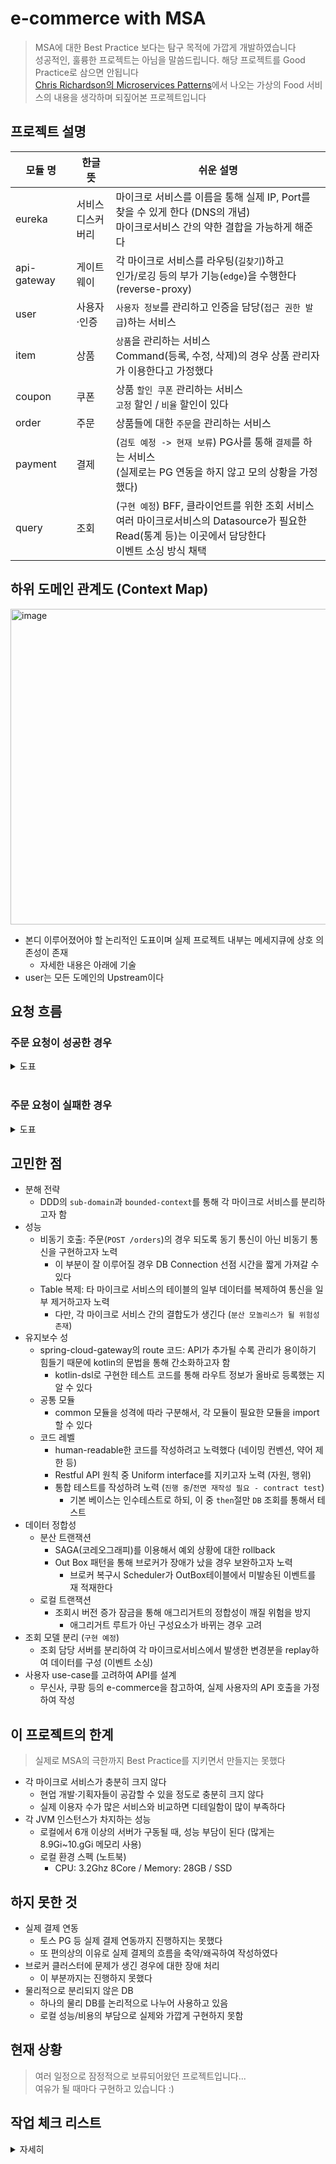 # e-commerce with MSA

> MSA에 대한 Best Practice 보다는 탐구 목적에 가깝게 개발하였습니다    
> 성공적인, 훌륭한 프로젝트는 아님을 말씀드립니다. 해당 프로젝트를 Good Practice로 삼으면 안됩니다  
> [Chris Richardson의 Microservices Patterns](https://www.amazon.com/Microservices-Patterns-examples-Chris-Richardson/dp/1617294543)에서 나오는
> 가상의 Food 서비스의 내용을 생각하며 되짚어본 프로젝트입니다

## 프로젝트 설명

| 모듈 명        | 한글 뜻          | 쉬운 설명                                                                                                    |
|-------------|---------------|----------------------------------------------------------------------------------------------------------|
| eureka      | 서비스<br/>디스커버리 | 마이크로 서비스를 이름을 통해 실제 IP, Port를 찾을 수 있게 한다 (DNS의 개념)<br/>마이크로서비스 간의 약한 결합을 가능하게 해준다                        |
| api-gateway | 게이트웨이         | 각 마이크로 서비스를 라우팅(`길찾기`)하고<br/>인가/로깅 등의 부가 기능(`edge`)을 수행한다 (reverse-proxy)                                |
| user        | 사용자·인증        | `사용자 정보`를 관리하고 인증을 담당(`접근 권한 발급`)하는 서비스                                                                  |
| item        | 상품            | `상품`을 관리하는 서비스<br/> Command(등록, 수정, 삭제)의 경우 상품 관리자가 이용한다고 가정했다                                           |
| coupon      | 쿠폰            | 상품 `할인 쿠폰` 관리하는 서비스 <br/>`고정` 할인 / `비율` 할인이 있다                                                           |
| order       | 주문            | 상품들에 대한 `주문`을 관리하는 서비스                                                                                   |
| payment     | 결제            | (`검토 예정 -> 현재 보류`) PG사를 통해 `결제`를 하는 서비스 <br/>(실제로는 PG 연동을 하지 않고 모의 상황을 가정했다)                             |
| query       | 조회            | (`구현 예정`) BFF, 클라이언트를 위한 조회 서비스 <br/>여러 마이크로서비스의 Datasource가 필요한 Read(통계 등)는 이곳에서 담당한다 <br/>이벤트 소싱 방식 채택 |

## 하위 도메인 관계도 (Context Map)

<img width="505" alt="image" src="https://github.com/progress0407/progress0407/assets/66164361/19f8b017-2f10-4abd-a5f7-937139e0e497">

- 본디 이루어졌어야 할 논리적인 도표이며 실제 프로젝트 내부는 메세지큐에 상호 의존성이 존재
  - 자세한 내용은 아래에 기술
- user는 모든 도메인의 Upstream이다

## 요청 흐름

### 주문 요청이 성공한 경우

<details>
    <summary>도표</summary>
    <img width="600" alt="image" src="https://github.com/progress0407/progress0407/assets/66164361/80dd421e-cf98-4e93-a0cb-52ca4f61b73e">
</details>

<br>

### 주문 요청이 실패한 경우

<details>
    <summary>도표</summary>
    <img width="600" alt="image" src="https://github.com/progress0407/progress0407/assets/66164361/54cc8595-e284-41b2-9646-4b48334fc725">
</details>

## 고민한 점

- 분해 전략
    - DDD의 `sub-domain`과 `bounded-context`를 통해 각 마이크로 서비스를 분리하고자 함
- 성능
    - 비동기 호출: 주문(`POST /orders`)의 경우 되도록 동기 통신이 아닌 비동기 통신을 구현하고자 노력
        - 이 부분이 잘 이루어질 경우 DB Connection 선점 시간을 짧게 가져갈 수 있다
    - Table 복제: 타 마이크로 서비스의 테이블의 일부 데이터를 복제하여 통신을 일부 제거하고자 노력
        - 다만, 각 마이크로 서비스 간의 결합도가 생긴다 (`분산 모놀리스가 될 위험성 존재`)
- 유지보수 성
    - spring-cloud-gateway의 route 코드: API가 추가될 수록 관리가 용이하기 힘들기 때문에 kotlin의 문법을 통해 간소화하고자 함
        - kotlin-dsl로 구현한 테스트 코드를 통해 라우트 정보가 올바로 등록했는 지 알 수 있다
    - 공통 모듈
        - common 모듈을 성격에 따라 구분해서, 각 모듈이 필요한 모듈을 import할 수 있다
    - 코드 레벨
        - human-readable한 코드를 작성하려고 노력했다 (네이밍 컨벤션, 약어 제한 등)
        - Restful API 원칙 중 Uniform interface를 지키고자 노력 (자원, 행위)
        - 통합 테스트를 작성하려 노력 (`진행 중`/`전면 재작성 필요 - contract test`)
            - 기본 베이스는 인수테스트로 하되, 이 중 `then`절만 `DB` 조회를 통해서 테스트
- 데이터 정합성
    - 분산 트랜잭션
        - SAGA(코레오그래피)를 이용해서 예외 상황에 대한 rollback
        - Out Box 패턴을 통해 브로커가 장애가 났을 경우 보완하고자 노력
            - 브로커 복구시 Scheduler가 OutBox테이블에서 미발송된 이벤트를 재 적재한다
    - 로컬 트랜잭션
        - 조회시 버전 증가 잠금을 통해 애그리거트의 정합성이 깨질 위험을 방지
            - 애그리거트 루트가 아닌 구성요소가 바뀌는 경우 고려
- 조회 모델 분리 (`구현 예정`)
    - 조회 담당 서버를 분리하여 각 마이크로서비스에서 발생한 변경분을 replay하여 데이터를 구성 (이벤트 소싱)
- 사용자 use-case를 고려하여 API를 설계
    - 무신사, 쿠팡 등의 e-commerce을 참고하여, 실제 사용자의 API 호출을 가정하여 작성

## 이 프로젝트의 한계

> 실제로 MSA의 극한까지 Best Practice를 지키면서 만들지는 못했다

- 각 마이크로 서비스가 충분히 크지 않다
    - 현업 개발·기획자들이 공감할 수 있을 정도로 충분히 크지 않다
    - 실제 이용자 수가 많은 서비스와 비교하면 디테일함이 많이 부족하다
- 각 JVM 인스턴스가 차지하는 성능
    - 로컬에서 6개 이상의 서버가 구동될 때, 성능 부담이 된다 (많게는 8.9Gi~10.gGi 메모리 사용)
    - 로컬 환경 스펙 (노트북)
        - CPU: 3.2Ghz 8Core / Memory: 28GB / SSD

## 하지 못한 것

- 실제 결제 연동
    - 토스 PG 등 실제 결제 연동까지 진행하지는 못했다
    - 또 편의상의 이유로 실제 결제의 흐름을 축약/왜곡하여 작성하였다
- 브로커 클러스터에 문제가 생긴 경우에 대한 장애 처리
    - 이 부분까지는 진행하지 못했다
- 물리적으로 분리되지 않은 DB
    - 하나의 물리 DB를 논리적으로 나누어 사용하고 있음
    - 로컬 성능/비용의 부담으로 실제와 가깝게 구현하지 못함

## 현재 상황

> 여러 일정으로 잠정적으로 보류되어왔던 프로젝트입니다...  
> 여유가 될 때마다 구현하고 있습니다 :)

## 작업 체크 리스트

<details>
    <summary>
        자세히
    </summary>

- [x] (마이그레이션) [기존 DDD 프로젝트](https://github.com/progress0407/code-review-simple-orders) (import by `Git Subtree`)
- [x] Java -> `Kotlin` 으로 언어 변경
- [x] Library 버전 최신화 (to Spring Boot 3.x)
- [x] 멀티 모듈 프로젝트로 전환 (`itme`, `order`)
- [x] `Eureka` Module 개발
- [x] `API Gateway` Module 개발
- [x] `공통 Module` 추출 (`common`)
- [x] RabbitMQ 연동 후 주문 상품 이벤트 pub-sub 개발
- [x] H2 -> MySQL로 DB 변경
- [ ] RabbitMQ -> Kafka로 전환
- [x] (
  마이그레이션) [User Module](https://github.com/progress0407/intergrated-study/tree/main/0.%20study/1.%20alone/%5BMSA%5D%20Spring%20Cloud%20MicroService/leedowon-msa-project/user-service)
  가져오기
- [x] 쿠폰 Module 개발
- [x] `Neflix Passport` 구현
    - 보류 (동기 호출시 Blocking 예외 발생)
    - [x] 대안으로 토큰 검증 필터 구현
- [x] Order -> Item, Coupon: 주문 생성 이벤트 검증부 구현
- [x] 마이크로 서비스 `2-depth 멀티 모듈`로 그룹화
- [x] `p6spy 로그 포맷터` 적용
- [x] `Coupon 가격 계산 API` 구현
- [x] `repository.saveAll()`에서 `data.sql` 로 초기화하는 구조로 변경
- [x] Item -> Coupon, 상품 Semi 데이터 이벤트 발송 기능 구현
- [ ] 마이크로 서비스 내 애그리거트 트랜잭션 충돌 방지
    - 애그리거트 내 구성요소가 바뀔 경우 고려
    - 애그리거트 수정시 조회 메서드에 LockModeType.OPTIMISTIC_FORCE_INCREMENT 적용
- [x] Order <-> Coupon, Item 보상 트랜잭션 발신, 송신 구현
- [x] Canceled 상태 추가 및 로직 구현
- [ ] Order 바운디드 컨텍스트에 Orderer 추가
- [ ] k8s 배포 스크립트 작성

</details>

